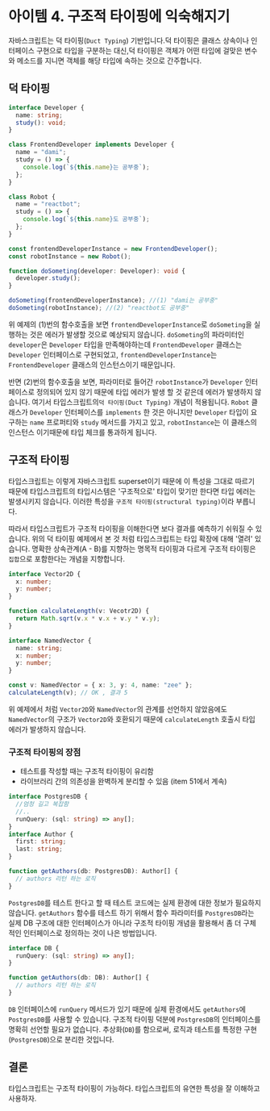 # 아이템 4. 구조적 타이핑에 익숙해지기

자바스크립트는 덕 타이핑(`Duct Typing`) 기반입니다.덕 타이핑은 클래스 상속이나 인터페이스 구현으로 타입을 구분하는 대신,덕 타이핑은 객체가 어떤 타입에 걸맞은 변수와 메소드를 지니면 객체를 해당 타입에 속하는 것으로 간주합니다.

## 덕 타이핑

```ts
interface Developer {
  name: string;
  study(): void;
}

class FrontendDeveloper implements Developer {
  name = "dami";
  study = () => {
    console.log(`${this.name}는 공부중`);
  };
}

class Robot {
  name = "reactbot";
  study = () => {
    console.log(`${this.name}도 공부중`);
  };
}

const frontendDeveloperInstance = new FrontendDeveloper();
const robotInstance = new Robot();

function doSometing(developer: Developer): void {
  developer.study();
}

doSometing(frontendDeveloperInstance); //(1) "dami는 공부중"
doSometing(robotInstance); //(2) "reactbot도 공부중"
```

위 예제의 (1)번의 함수호출을 보면 `frontendDeveloperInstance`로 `doSometing`을 실행하는 것은 에러가 발생할 것으로 예상되지 않습니다.
`doSometing`의 파라미터인 `developer`은 `Developer` 타입을 만족해야하는데
`FrontendDeveloper` 클래스는 `Developer` 인터페이스로 구현되었고,
`frontendDeveloperInstance`는 `FrontendDeveloper` 클래스의 인스턴스이기 때문입니다.

반면 (2)번의 함수호출을 보면, 파라미터로 들어간 `robotInstance`가 `Developer` 인터페이스로 정의되어 있지 않기 때문에 타입 에러가 발생 할 것 같은데 에러가 발생하지 않습니다. 여기서 타입스크립트의`덕 타이핑(Duct Typing)` 개념이 적용됩니다. `Robot` 클래스가 `Developer` 인터페이스를 `implements` 한 것은 아니지만 `Developer` 타입이 요구하는 `name` 프로퍼티와 `study` 메서드를 가지고 있고, `robotInstance`는 이 클래스의 인스턴스 이기때문에 타입 체크를 통과하게 됩니다.

## 구조적 타이핑

타입스크립트는 이렇게 자바스크립트 superset이기 때문에 이 특성을 그대로 따르기 때문에 타입스크립트의 타입시스템은 '구조적으로' 타입이 맞기만 한다면 타입 에러는 발생시키지 않습니다. 이러한 특성을 `구조적 타이핑(structural typing)`이라 부릅니다.

따라서 타입스크립트가 구조적 타이핑을 이해한다면 보다 결과를 예측하기 쉬워질 수 있습니다. 위의 덕 타이핑 예제에서 본 것 처럼 타입스크립트는 타입 확장에 대해 '열려' 있습니다. 명확한 상속관계(A - B)를 지향하는 명목적 타이핑과 다르게 구조적 타이핑은 `집합`으로 포함한다는 개념을 지향합니다.

```ts
interface Vector2D {
  x: number;
  y: number;
}

function calculateLength(v: Vecotr2D) {
  return Math.sqrt(v.x * v.x + v.y * v.y);
}

interface NamedVector {
  name: string;
  x: number;
  y: number;
}

const v: NamedVector = { x: 3, y: 4, name: "zee" };
calculateLength(v); // OK , 결과 5
```

위 예제에서 처럼 `Vector2D`와 `NamedVector`의 관계를 선언하지 않았음에도 `NamedVector`의 구조가 `Vector2D`와 호환되기 때문에 `calculateLength` 호출시 타입 에러가 발생하지 않습니다.

### 구조적 타이핑의 장점

- 테스트를 작성할 때는 구조적 타이핑이 유리함
- 라이브러리 간의 의존성을 완벽하게 분리할 수 있음 (item 51에서 계속)

```ts
interface PostgresDB {
  //엄청 길고 복잡함
  //..
  runQuery: (sql: string) => any[];
}
interface Author {
  first: string;
  last: string;
}

function getAuthors(db: PostgresDB): Author[] {
  // authors 리턴 하는 로직
}
```

`PostgresDB`를 테스트 한다고 할 때 테스트 코드에는 실제 환경에 대한 정보가 필요하지 않습니다. `getAuthors` 함수를 테스트 하기 위해서 함수 파라미터를 `PostgresDB`라는 실제 DB 구조에 대한 인터페이스가 아니라 구조적 타이핑 개념을 활용해서 좀 더 구체적인 인터페이스로 정의하는 것이 나은 방법입니다.

```ts
interface DB {
  runQuery: (sql: string) => any[];
}

function getAuthors(db: DB): Author[] {
  // authors 리턴 하는 로직
}
```

`DB` 인터페이스에 `runQuery` 메서드가 있기 때문에 실제 환경에서도 `getAuthors`에 `PostgresDB`를 사용할 수 있습니다. 구조적 타이핑 덕분에 `PostgresDB`의 인터페이스를 명확히 선언할 필요가 없습니다. 추상화(`DB`)를 함으로써, 로직과 테스트를 특정한 구현(`PostgresDB`)으로 분리한 것입니다.

## 결론

타입스크립트는 구조적 타이핑이 가능하다. 타입스크립트의 유연한 특성을 잘 이해하고 사용하자.
